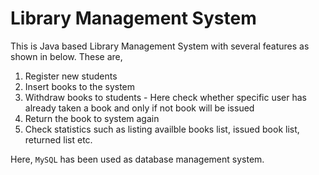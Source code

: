 # Library Management System

This is Java based Library Management System with several features as shown in below. 
These are,
  1. Register new students
  2. Insert books to the system
  3. Withdraw books to students - Here check whether specific user has already taken a book and only if not book will be issued
  4. Return the book to system again
  5. Check statistics such as listing availble books list, issued book list, returned list etc.
  
Here, `MySQL` has been used as database management system. 
